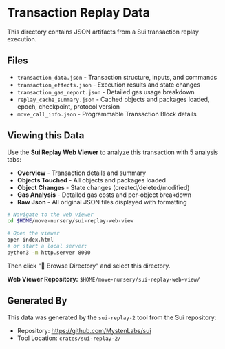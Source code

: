 # Transaction Replay Data

This directory contains JSON artifacts from a Sui transaction replay execution.

## Files

- `transaction_data.json` - Transaction structure, inputs, and commands
- `transaction_effects.json` - Execution results and state changes
- `transaction_gas_report.json` - Detailed gas usage breakdown
- `replay_cache_summary.json` - Cached objects and packages loaded, epoch, checkpoint, protocol version
- `move_call_info.json` - Programmable Transaction Block details

## Viewing this Data

Use the **Sui Replay Web Viewer** to analyze this transaction with 5 analysis tabs:
- **Overview** - Transaction details and summary
- **Objects Touched** - All objects and packages loaded
- **Object Changes** - State changes (created/deleted/modified)
- **Gas Analysis** - Detailed gas costs and per-object breakdown
- **Raw Json** - All original JSON files displayed with formatting

```bash
# Navigate to the web viewer
cd $HOME/move-nursery/sui-replay-web-view

# Open the viewer
open index.html
# or start a local server:
python3 -m http.server 8000
```

Then click "📁 Browse Directory" and select this directory.

**Web Viewer Repository:** `$HOME/move-nursery/sui-replay-web-view/`

## Generated By

This data was generated by the `sui-replay-2` tool from the Sui repository:
- Repository: https://github.com/MystenLabs/sui
- Tool Location: `crates/sui-replay-2/`
